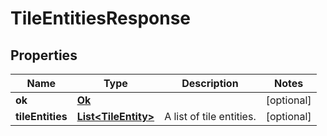 
# TileEntitiesResponse

## Properties
Name | Type | Description | Notes
------------ | ------------- | ------------- | -------------
**ok** | [**Ok**](Ok.md) |  |  [optional]
**tileEntities** | [**List&lt;TileEntity&gt;**](TileEntity.md) | A list of tile entities. |  [optional]



